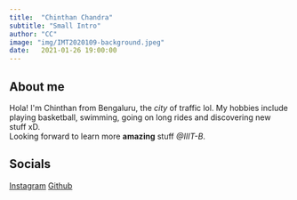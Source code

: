 ```yaml
---
title:  "Chinthan Chandra"
subtitle: "Small Intro"
author: "CC"
image: "img/IMT2020109-background.jpeg"
date:   2021-01-26 19:00:00
---
```


## About me

Hola! I'm Chinthan from Bengaluru, the _city_ of traffic lol. My hobbies include playing basketball, swimming, going on long rides and discovering new stuff xD.<br/>
Looking forward to learn more **amazing** stuff _@IIIT-B_.<br/>

## Socials
[Instagram](https://www.instagram.com/chinthann_/)
[Github](https://github.com/Chinthan23)
